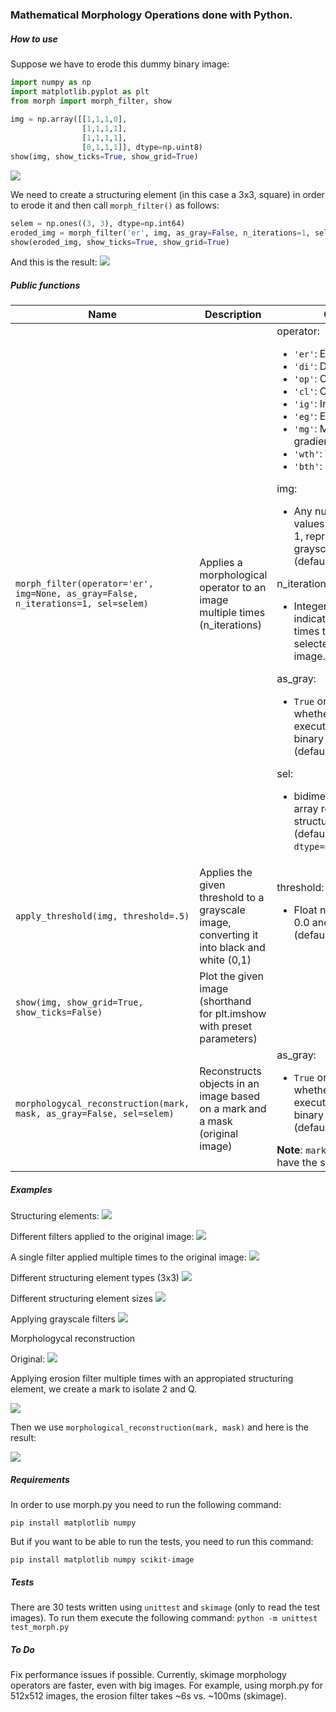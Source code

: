 ### Mathematical Morphology Operations done with Python.

##### How to use

Suppose we have to erode this dummy binary image:

```python
import numpy as np
import matplotlib.pyplot as plt
from morph import morph_filter, show
​
img = np.array([[1,1,1,0],
                [1,1,1,1], 
                [1,1,1,1],
                [0,1,1,1]], dtype=np.uint8)
show(img, show_ticks=True, show_grid=True)
```
![](images/dummy-img.png)

We need to create a structuring element (in this case a 3x3, square) in order to erode it and then call `morph_filter()` as follows:

```python
selem = np.ones((3, 3), dtype=np.int64)
eroded_img = morph_filter('er', img, as_gray=False, n_iterations=1, sel=selem)
show(eroded_img, show_ticks=True, show_grid=True)
```
And this is the result:
![](images/dummy-img-eroded.png)

##### Public functions

| Name | Description | Options |
| --- | --- | --- | 
| `morph_filter(operator='er', img=None, as_gray=False, n_iterations=1, sel=selem)`| Applies a morphological operator to an image multiple times (n_iterations) | operator: <ul><li>`'er'`: Erosion. </li><li>`'di'`: Dilation. </li><li>`'op'`: Opening. </li><li>`'cl'`: Closing. </li><li>`'ig'`: Internal gradient. </li><li>`'eg'`: External Gradient. </li><li>`'mg'`: Morphologycal gradient. </li><li>`'wth'`: White top-hat. </li><li>`'bth'`: Black top-hat. </li></ul> img: <ul><li> Any numpy array with values between 0 and 1, representing a grayscale image. (default=`None`)</li></ul> n_iterations: <ul><li> Integer number indicating how many times to apply the selected filter over an image. (default=`1`)</li></ul> as_gray: <ul><li> `True` or `False` indicating whether to proceed executing grayscale or binary operations (default=`False`). </li></ul> sel: <ul><li>bidimensional numpy array representing the structuring element. (default=`np.ones((3,3), dtype=np.int64)`)</li><ul>
| `apply_threshold(img, threshold=.5)` | Applies the given threshold to a grayscale image, converting it into black and white (0,1) | threshold: <ul><li> Float number between 0.0 and 1.0. (default=`.5`) </li></ul>
| `show(img, show_grid=True, show_ticks=False)` | Plot the given image (shorthand for plt.imshow with preset parameters) | 
| `morphologycal_reconstruction(mark, mask, as_gray=False, sel=selem)` | Reconstructs objects in an image based on a mark and a mask (original image) | as_gray: <ul><li> `True` or `False` indicating whether to proceed executing grayscale or binary operations (default=`False`). </li></ul> **Note**: `mark` and `mask` must have the same dimensions. 


##### Examples

Structuring elements:
![](images/selem-types.png)

Different filters applied to the original image:
![](images/filters.png)

A single filter applied multiple times to the original image:
![](images/filters-multiple-times.png)

Different structuring element types (3x3)
![](images/filters-multiple-selem.png)

Different structuring element sizes
![](images/filters-multiple-selem-sizes.png)

Applying grayscale filters
![](images/filters-grayscale.png)

Morphologycal reconstruction

Original:
![](images/chars.bmp)

Applying erosion filter multiple times with an appropiated structuring element, we create a mark to isolate 2 and Q.

![](images/morphologycal-mark.png)

Then we use `morphological_reconstruction(mark, mask)` and here is the result:

![](images/morphologycal-reconstruction.png)

##### Requirements

In order to use morph.py you need to run the following command:

```pip install matplotlib numpy```

But if you want to be able to run the tests, you need to run this command:

```pip install matplotlib numpy scikit-image```

##### Tests

There are 30 tests written using `unittest` and `skimage` (only to read the test images). 
To run them execute the following command:  `python -m unittest test_morph.py`


##### To Do

Fix performance issues if possible. Currently, skimage morphology operators are faster, even with big images. For example, using morph.py for 512x512 images, the erosion filter takes ~6s vs. ~100ms (skimage).
